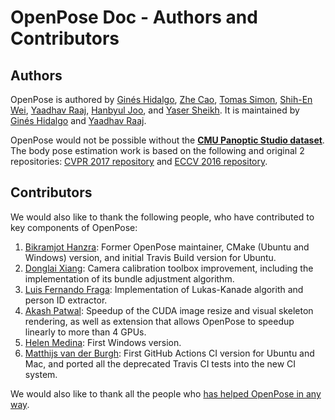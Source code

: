 OpenPose Doc - Authors and Contributors
====================================



## Authors
OpenPose is authored by [Ginés Hidalgo](https://www.gineshidalgo.com), [Zhe Cao](https://people.eecs.berkeley.edu/~zhecao), [Tomas Simon](http://www.cs.cmu.edu/~tsimon), [Shih-En Wei](https://scholar.google.com/citations?user=sFQD3k4AAAAJ&hl=en), [Yaadhav Raaj](https://www.raaj.tech), [Hanbyul Joo](https://jhugestar.github.io), and [Yaser Sheikh](http://www.cs.cmu.edu/~yaser). It is maintained by [Ginés Hidalgo](https://www.gineshidalgo.com) and [Yaadhav Raaj](https://www.raaj.tech).

OpenPose would not be possible without the [**CMU Panoptic Studio dataset**](http://domedb.perception.cs.cmu.edu). The body pose estimation work is based on the following and original 2 repositories: [CVPR 2017 repository](https://github.com/ZheC/Multi-Person-Pose-Estimation) and [ECCV 2016 repository](https://github.com/CMU-Perceptual-Computing-Lab/caffe_rtpose).



## Contributors
We would also like to thank the following people, who have contributed to key components of OpenPose:
1. [Bikramjot Hanzra](https://www.linkedin.com/in/bikz05): Former OpenPose maintainer, CMake (Ubuntu and Windows) version, and initial Travis Build version for Ubuntu.
2. [Donglai Xiang](https://xiangdonglai.github.io): Camera calibration toolbox improvement, including the implementation of its bundle adjustment algorithm.
3. [Luis Fernando Fraga](https://github.com/fragalfernando): Implementation of Lukas-Kanade algorith and person ID extractor.
4. [Akash Patwal](https://www.linkedin.com/in/akash-patwal-63a12012a): Speedup of the CUDA image resize and visual skeleton rendering, as well as extension that allows OpenPose to speedup linearly to more than 4 GPUs.
5. [Helen Medina](https://github.com/helen-medina): First Windows version.
6. [Matthijs van der Burgh](https://github.com/MatthijsBurgh): First GitHub Actions CI version for Ubuntu and Mac, and ported all the deprecated Travis CI tests into the new CI system.

We would also like to thank all the people who [has helped OpenPose in any way](https://github.com/CMU-Perceptual-Computing-Lab/openpose/graphs/contributors).
